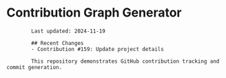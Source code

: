 # Contribution Graph Generator
            
            Last updated: 2024-11-19
            
            ## Recent Changes
            - Contribution #159: Update project details
            
            This repository demonstrates GitHub contribution tracking and commit generation.
        